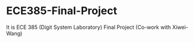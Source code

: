# ECE385-Final-Project
It is ECE 385 (Digit System Laboratory) Final Project (Co-work with Xiwei-Wang)
